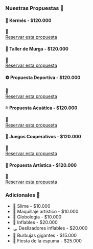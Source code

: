 <!-- SECCIÓN PROPUESTAS -->
<section id="propuestas" class="p-8 bg-orange-50" data-aos="fade-up">
  <h3 class="text-3xl font-extrabold mb-6 text-center text-orange-600">Nuestras Propuestas 🎉</h3>
  <div class="grid md:grid-cols-2 gap-6">
    <div class="bg-white rounded-xl shadow p-6 border-l-8 border-orange-400">
      <h4 class="text-2xl font-bold text-orange-600 mb-2">🎪 Kermés - $120.000</h4>
      
      <div class="mt-4">
        <a href="adicionales.html" target="_blank" class="inline-block bg-gradient-to-r from-orange-400 to-pink-500 text-white font-semibold px-5 py-2 rounded-full shadow hover:scale-105 transition">Reservar esta propuesta</a>
      </div>
    </div>
    <div class="bg-white rounded-xl shadow p-6 border-l-8 border-pink-500">
      <h4 class="text-2xl font-bold text-pink-600 mb-2">🥁 Taller de Murga - $120.000</h4>
      
      <div class="mt-4">
        <a href="adicionales.html" target="_blank" class="inline-block bg-gradient-to-r from-orange-400 to-pink-500 text-white font-semibold px-5 py-2 rounded-full shadow hover:scale-105 transition">Reservar esta propuesta</a>
      </div>
    </div>
    <div class="bg-white rounded-xl shadow p-6 border-l-8 border-blue-500">
      <h4 class="text-2xl font-bold text-blue-600 mb-2">⚽ Propuesta Deportiva - $120.000</h4>
      
      <div class="mt-4">
        <a href="adicionales.html" target="_blank" class="inline-block bg-gradient-to-r from-orange-400 to-pink-500 text-white font-semibold px-5 py-2 rounded-full shadow hover:scale-105 transition">Reservar esta propuesta</a>
      </div>
    </div>
    <div class="bg-white rounded-xl shadow p-6 border-l-8 border-cyan-500">
      <h4 class="text-2xl font-bold text-cyan-600 mb-2">💦 Propuesta Acuática - $120.000</h4>
      
      <div class="mt-4">
        <a href="adicionales.html" target="_blank" class="inline-block bg-gradient-to-r from-orange-400 to-pink-500 text-white font-semibold px-5 py-2 rounded-full shadow hover:scale-105 transition">Reservar esta propuesta</a>
      </div>
    </div>
    <div class="bg-white rounded-xl shadow p-6 border-l-8 border-green-600">
      <h4 class="text-2xl font-bold text-green-700 mb-2">🤝 Juegos Cooperativos - $120.000</h4>
      
      <div class="mt-4">
        <a href="adicionales.html" target="_blank" class="inline-block bg-gradient-to-r from-orange-400 to-pink-500 text-white font-semibold px-5 py-2 rounded-full shadow hover:scale-105 transition">Reservar esta propuesta</a>
      </div>
    </div>
    <div class="bg-white rounded-xl shadow p-6 border-l-8 border-purple-500">
      <h4 class="text-2xl font-bold text-purple-700 mb-2">🎨 Propuesta Artística - $120.000</h4>
      
      <div class="mt-4">
        <a href="adicionales.html" target="_blank" class="inline-block bg-gradient-to-r from-orange-400 to-pink-500 text-white font-semibold px-5 py-2 rounded-full shadow hover:scale-105 transition">Reservar esta propuesta</a>
      </div>
    </div>
  </div>
</section>

<!-- ADICIONALES -->
<section id="adicionales" class="p-8 bg-orange-100" data-aos="fade-up">
  <h3 class="text-3xl font-extrabold mb-6 text-center text-orange-700">Adicionales 🍭</h3>
  <ul class="grid md:grid-cols-2 gap-4 text-gray-800">
    <li class="bg-white p-4 rounded-xl shadow border-l-4 border-amber-400">🎈 Slime - $10.000</li>
    <li class="bg-white p-4 rounded-xl shadow border-l-4 border-pink-400">🎨 Maquillaje artístico - $10.000</li>
    <li class="bg-white p-4 rounded-xl shadow border-l-4 border-blue-400">🎈 Globología - $10.000</li>
    <li class="bg-white p-4 rounded-xl shadow border-l-4 border-green-400">🏰 Inflables - $20.000</li>
    <li class="bg-white p-4 rounded-xl shadow border-l-4 border-sky-400">🛷 Deslizadores inflables - $20.000</li>
    <li class="bg-white p-4 rounded-xl shadow border-l-4 border-purple-400">🔵 Burbujas gigantes - $15.000</li>
    <li class="bg-white p-4 rounded-xl shadow border-l-4 border-red-400">🎊 Fiesta de la espuma - $25.000</li>
  </ul>
</section>
